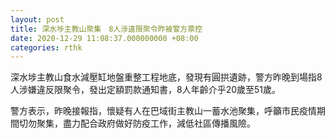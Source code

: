 ```yaml
---
layout: post
title: 深水埗主教山聚集　8人涉違限聚令昨被警方票控　
date: 2020-12-29 11:08:37.000000000 +08:00
categories: rthk
---
```


深水埗主教山食水減壓缸地盤重整工程地底，發現有圓拱遺跡，警方昨晚到場指8人涉嫌違反限聚令，發出定額罰款通知書，8人年齡介乎20歲至51歲。

警方表示，昨晚接報指，懷疑有人在巴域街主教山一蓄水池聚集，呼籲市民疫情期間切勿聚集，盡力配合政府做好防疫工作，減低社區傳播風險。
